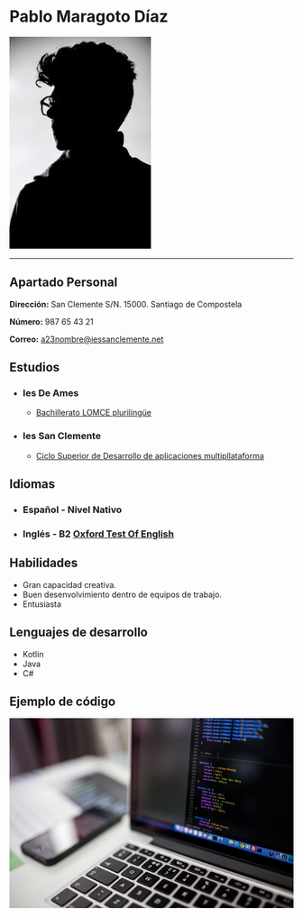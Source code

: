 # Pablo Maragoto Díaz
![retrato del usuario](img/profile_picture.jpg) 

---
## Apartado Personal
**Dirección:** San Clemente S/N. 15000. Santiago de Compostela

**Número:** 987 65 43 21

**Correo:** a23nombre@iessanclemente.net
## Estudios
- ### Ies De Ames
  -   [Bachillerato LOMCE plurilingüe](https://www.edu.xunta.gal/centros/iesames/)
- ### Ies San Clemente
  -   [Ciclo Superior de Desarrollo de aplicaciones multipllataforma](https://www.iessanclemente.net/)
## Idiomas
- ### Español - Nivel Nativo
- ### Inglés - B2 [Oxford Test Of English](https://elt.oup.com/feature/global/oxford_test_of_english/?cc=ir&selLanguage=en)

## Habilidades
- Gran capacidad creativa.
- Buen desenvolvimiento dentro de equipos de trabajo.
- Entusiasta

## Lenguajes de desarrollo
- Kotlin
- Java
- C#

## Ejemplo de código
[![Portátil con código](img/laptop-2620118_640.jpg)](./muestra.md)